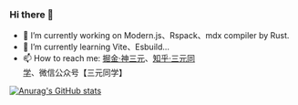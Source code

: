 ### Hi there 👋

- 🔭 I’m currently working on Modern.js、Rspack、mdx compiler by Rust.
- 🌱 I’m currently learning Vite、Esbuild... 
- 📫 How to reach me: [掘金·神三元](https://juejin.cn/user/430664257382462)、[知乎·三元同学](https://www.zhihu.com/people/yang-xing-yuan-9)、微信公众号【三元同学】


[![Anurag's GitHub stats](https://github-readme-stats.vercel.app/api?username=sanyuan0704)](https://github.com/anuraghazra/github-readme-stats)
